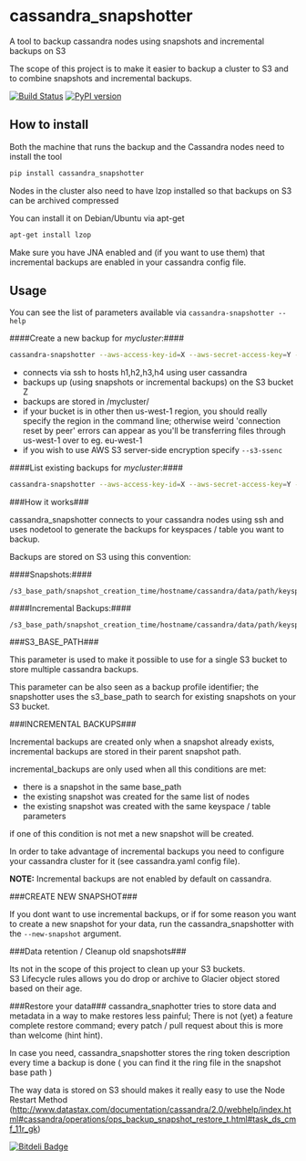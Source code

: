 cassandra_snapshotter
======================

A tool to backup cassandra nodes using snapshots and incremental backups on S3

The scope of this project is to make it easier to backup a cluster to S3 and to combine
snapshots and incremental backups.

[![Build Status](https://travis-ci.org/tbarbugli/cassandra_snapshotter.svg?branch=master)](https://travis-ci.org/tbarbugli/cassandra_snapshotter) [![PyPI version](https://badge.fury.io/py/cassandra-snapshotter.svg)](http://badge.fury.io/py/cassandra-snapshotter)

How to install
--------------

Both the machine that runs the backup and the Cassandra nodes need to install the tool

``` bash
pip install cassandra_snapshotter
```

Nodes in the cluster also need to have lzop installed so that backups on S3 can be archived compressed

You can install it on Debian/Ubuntu via apt-get

``` bash
apt-get install lzop
```

Make sure you have JNA enabled and (if you want to use them) that incremental backups are enabled in your cassandra config file.

Usage
-----

You can see the list of parameters available via `cassandra-snapshotter --help`

####Create a new backup for *mycluster*:####


``` bash
cassandra-snapshotter --aws-access-key-id=X --aws-secret-access-key=Y --s3-bucket-name=Z --s3-bucket-region=eu-west-1 --s3-ssenc --s3-base-path=mycluster backup --hosts=h1,h2,h3,h4 --user=cassandra
```


- connects via ssh to hosts h1,h2,h3,h4 using user cassandra
- backups up (using snapshots or incremental backups) on the S3 bucket Z
- backups are stored in /mycluster/
- if your bucket is in other then us-west-1 region, you should really specify the region in the command line; otherwise weird 'connection reset by peer' errors can appear as you'll be transferring files through us-west-1 over to eg. eu-west-1
- if you wish to use AWS S3 server-side encryption specify ```--s3-ssenc```

####List existing backups for *mycluster*:####

``` bash
cassandra-snapshotter --aws-access-key-id=X --aws-secret-access-key=Y --s3-bucket-name=Z --s3-bucket-region=eu-west-1 --s3-ssenc --s3-base-path=mycluster list
```

###How it works###

cassandra_snapshotter connects to your cassandra nodes using ssh and uses nodetool to generate
the backups for keyspaces / table you want to backup.

Backups are stored on S3 using this convention:

####Snapshots:####

	/s3_base_path/snapshot_creation_time/hostname/cassandra/data/path/keyspace/table/snapshots

####Incremental Backups:####

	/s3_base_path/snapshot_creation_time/hostname/cassandra/data/path/keyspace/table/backups

###S3_BASE_PATH###

This parameter is used to make it possible to use for a single S3 bucket to store multiple cassandra backups.

This parameter can be also seen as a backup profile identifier; the snapshotter uses the s3_base_path to search for existing snapshots on your S3 bucket.


###INCREMENTAL BACKUPS###

Incremental backups are created only when a snapshot already exists, incremental backups are stored in their parent snapshot path.

incremental_backups are only used when all this conditions are met:

- there is a snapshot in the same base_path
- the existing snapshot was created for the same list of nodes
- the existing snapshot was created with the same keyspace / table parameters

if one of this condition is not met a new snapshot will be created.

In order to take advantage of incremental backups you need to configure your cassandra cluster for it (see cassandra.yaml config file).

__NOTE:__ Incremental backups are not enabled by default on cassandra.


###CREATE NEW SNAPSHOT###

If you dont want to use incremental backups, or if for some reason you want to create a new snapshot for your data, run the cassandra_snapshotter with the `--new-snapshot` argument.

###Data retention / Cleanup old snapshots###

Its not in the scope of this project to clean up your S3 buckets.   
S3 Lifecycle rules allows you do drop or archive to Glacier object stored based on their age.

###Restore your data###
cassandra_snaphotter tries to store data and metadata in a way to make restores less painful; There is not (yet) a feature complete restore command; every patch / pull request about this is more than welcome (hint hint).

In case you need, cassandra_snapshotter stores the ring token description every time a backup is done ( you can find it the ring file in the snapshot base path )

The way data is stored on S3 should makes it really easy to use the Node Restart Method (http://www.datastax.com/documentation/cassandra/2.0/webhelp/index.html#cassandra/operations/ops_backup_snapshot_restore_t.html#task_ds_cmf_11r_gk)


[![Bitdeli Badge](https://d2weczhvl823v0.cloudfront.net/tbarbugli/cassandra_snapshotter/trend.png)](https://bitdeli.com/free "Bitdeli Badge")

